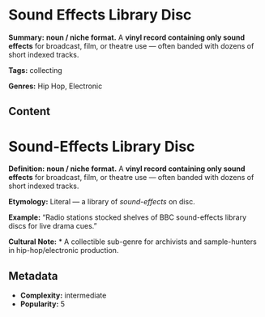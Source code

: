 # Sound Effects Library Disc

**Summary:** **noun / niche format.** A **vinyl record containing only sound effects** for broadcast, film, or theatre use — often banded with dozens of short indexed tracks.

**Tags:** collecting

**Genres:** Hip Hop, Electronic

## Content

# Sound-Effects Library Disc

**Definition:** **noun / niche format.** A **vinyl record containing only sound effects** for broadcast, film, or theatre use — often banded with dozens of short indexed tracks.

**Etymology:** Literal — a library of *sound-effects* on disc.

**Example:** “Radio stations stocked shelves of BBC sound-effects library discs for live drama cues.”

**Cultural Note:** * A collectible sub-genre for archivists and sample-hunters in hip-hop/electronic production.

## Metadata

- **Complexity:** intermediate
- **Popularity:** 5
